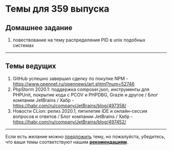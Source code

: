 # Темы для 359 выпуска

## Домашнее задание

1. повествование на тему распределения PID в unix подобных системах

---

## Темы ведущих

1. GitHub успешно завершил сделку по покупке NPM - https://www.opennet.ru/opennews/art.shtml?num=52746
1. PhpStorm 2020.1: поддержка composer.json, инструменты для PHPUnit, покрытие кода с PCOV и PHPDBG, Grazie и другое / Блог компании JetBrains / Хабр - https://habr.com/ru/company/JetBrains/blog/497358/
1. Новости CLion: релиз 2020.1, пятилетие IDE и онлайн-сессия вопросов и ответов / Блог компании JetBrains / Хабр - https://habr.com/ru/company/JetBrains/blog/497452/

---

Если есть желание можно [предложить](themes_from_listeners.md) тему, но пожалуйста, убедитесь, что ваши темы соответствуют нашим **[рекомендациям](Recommendations_for_the_proposed_topics.md)**.
